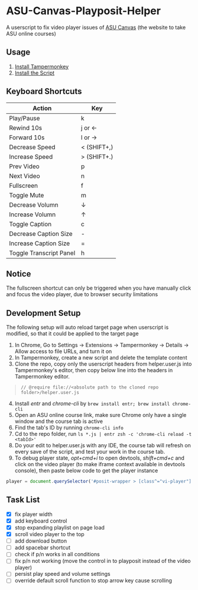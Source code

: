 # ASU-Canvas-Playposit-Helper

A userscript to fix video player issues of [ASU Canvas](https://canvas.asu.edu) (the website to take ASU online courses)

## Usage
1. [Install Tampermonkey](https://chrome.google.com/webstore/detail/tampermonkey/dhdgffkkebhmkfjojejmpbldmpobfkfo)
2. [Install the Script](https://github.com/nendonerd/ASU-Canvas-Playposit-Helper/raw/main/helper.user.js)

## Keyboard Shortcuts
| Action                  | Key         |
| ----------------------- | ----------- |
| Play/Pause              | k           |
| Rewind 10s              | j or ←      |
| Forward 10s             | l or →      |
| Decrease Speed          | < (SHIFT+,) |
| Increase Speed          | > (SHIFT+.) |
| Prev Video              | p           |
| Next Video              | n           |
| Fullscreen              | f           |
| Toggle Mute             | m           |
| Decrease Volumn         | ↓           |
| Increase Volumn         | ↑           |
| Toggle Caption          | c           |
| Decrease Caption Size   | -           |
| Increase Caption Size   | =           |
| Toggle Transcript Panel | h           |

## Notice
The fullscreen shortcut can only be triggered when you have manually click and focus the video player, due to browser security limitations

## Development Setup
The following setup will auto reload target page when userscript is modified, so that it could be applied to the target page

1. In Chrome, Go to Settings -> Extensions -> Tampermonkey -> Details -> Allow access to file URLs, and turn it on
2. In Tampermonkey, create a new script and delete the template content
3. Clone the repo, copy only the userscript headers from helper.user.js into Tampermonkey's editor, then copy below line into the headers in Tampermonkey editor. 
> `// @require file://<absolute path to the cloned repo folder>/helper.user.js`
4. Install *entr* and *chrome-cli* by `brew install entr; brew install chrome-cli`
4. Open an ASU online course link, make sure Chrome only have a single window and the course tab is active
5. Find the tab's ID by running `chrome-cli info`
6. Cd to the repo folder, run `ls *.js | entr zsh -c 'chrome-cli reload -t <tabId>'`
7. Do your edit to helper.user.js with any IDE, the course tab will refresh on every save of the script, and test your work in the course tab.
8. To debug player state, *opt+cmd+i* to open devtools, *shift+cmd+c* and click on the video player (to make iframe context available in devtools console), then paste below code to get the player instance
```js
player = document.querySelector('#posit-wrapper > [class^="vi-player"]').__vue__
```

## Task List
  - [x] fix player width
  - [x] add keyboard control
  - [x] stop expanding playlist on page load
  - [x] scroll video player to the top
  - [ ] add download button
  - [ ] add spacebar shortcut
  - [ ] check if p/n works in all conditions
  - [ ] fix p/n not working (move the control in to playposit instead of the video player)
  - [ ] persist play speed and volume settings
  - [ ] override default scroll function to stop arrow key cause scrolling
